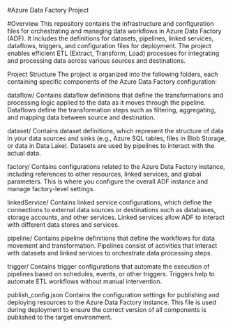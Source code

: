 #Azure Data Factory Project

#Overview
This repository contains the infrastructure and configuration files for orchestrating and managing data workflows in Azure Data Factory (ADF). It includes the definitions for datasets, pipelines, linked services, dataflows, triggers, and configuration files for deployment. The project enables efficient ETL (Extract, Transform, Load) processes for integrating and processing data across various sources and destinations.

Project Structure
The project is organized into the following folders, each containing specific components of the Azure Data Factory configuration:

dataflow/
Contains dataflow definitions that define the transformations and processing logic applied to the data as it moves through the pipeline. Dataflows define the transformation steps such as filtering, aggregating, and mapping data between source and destination.

dataset/
Contains dataset definitions, which represent the structure of data in your data sources and sinks (e.g., Azure SQL tables, files in Blob Storage, or data in Data Lake). Datasets are used by pipelines to interact with the actual data.

factory/
Contains configurations related to the Azure Data Factory instance, including references to other resources, linked services, and global parameters. This is where you configure the overall ADF instance and manage factory-level settings.

linkedService/
Contains linked service configurations, which define the connections to external data sources or destinations such as databases, storage accounts, and other services. Linked services allow ADF to interact with different data stores and services.

pipeline/
Contains pipeline definitions that define the workflows for data movement and transformation. Pipelines consist of activities that interact with datasets and linked services to orchestrate data processing steps.

trigger/
Contains trigger configurations that automate the execution of pipelines based on schedules, events, or other triggers. Triggers help to automate ETL workflows without manual intervention.

publish_config.json
Contains the configuration settings for publishing and deploying resources to the Azure Data Factory instance. This file is used during deployment to ensure the correct version of all components is published to the target environment.
